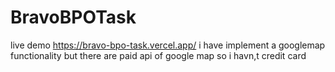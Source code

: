 # BravoBPOTask
live demo https://bravo-bpo-task.vercel.app/
i have implement a googlemap functionality but there are paid api of google map so i havn,t credit card
